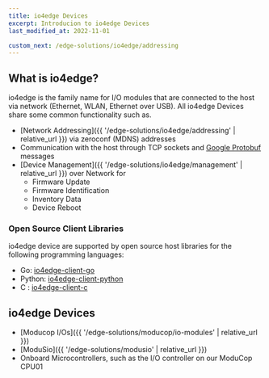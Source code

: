 ```yaml
---
title: io4edge Devices
excerpt: Introducion to io4edge Devices
last_modified_at: 2022-11-01

custom_next: /edge-solutions/io4edge/addressing
---
```


## What is io4edge?
io4edge is the family name for I/O modules that are connected to the host via network (Ethernet, WLAN, Ethernet over USB). All io4edge Devices share some common functionality such as.

* [Network Addressing]({{ '/edge-solutions/io4edge/addressing' | relative_url }}) via zeroconf (MDNS) addresses
* Communication with the host through TCP sockets and [Google Protobuf](https://developers.google.com/protocol-buffers) messages
* [Device Management]({{ '/edge-solutions/io4edge/management' | relative_url }}) over Network for
  * Firmware Update
  * Firmware Identification
  * Inventory Data
  * Device Reboot

### Open Source Client Libraries

io4edge device are supported by open source host libraries for the following programming languages:
* Go: [io4edge-client-go](https://github.com/ci4rail/io4edge-client-go)
* Python: [io4edge-client-python](https://github.com/ci4rail/io4edge-client-python)
* C : [io4edge-client-c](https://github.com/ci4rail/io4edge-client-c)

## io4edge Devices

* [Moducop I/Os]({{ '/edge-solutions/moducop/io-modules' | relative_url }})
* [ModuSio]({{ '/edge-solutions/modusio' | relative_url }})
* Onboard Microcontrollers, such as the I/O controller on our ModuCop CPU01
